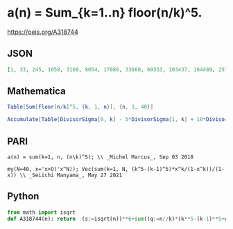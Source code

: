 # a\(n\) \= Sum\_\{k\=1\.\.n\} floor\(n/k\)^5\.
https://oeis.org/A318744
## JSON
```JSON
[1, 33, 245, 1058, 3160, 8054, 17086, 33860, 60353, 103437, 164489, 257945, 380407, 556001, 779865, 1085840, 1457122, 1958008, 2544540, 3312306, 4205650, 5336264, 6618976, 8254674, 10059777, 12298021, 14792045, 17829881, 21130663, 25189011, 29518163, 34749419]
```
## Mathematica
```Mathematica
Table[Sum[Floor[n/k]^5, {k, 1, n}], {n, 1, 40}]
```
```Mathematica
Accumulate[Table[DivisorSigma[0, k] - 5*DivisorSigma[1, k] + 10*DivisorSigma[2, k] - 10*DivisorSigma[3, k] + 5*DivisorSigma[4, k], {k, 1, 40}]]
```
## PARI
```PARI
a(n) = sum(k=1, n, (n\k)^5); \\ _Michel Marcus_, Sep 03 2018
```
```PARI
my(N=40, x='x+O('x^N)); Vec(sum(k=1, N, (k^5-(k-1)^5)*x^k/(1-x^k))/(1-x)) \\ _Seiichi Manyama_, May 27 2021
```
## Python
```Python
from math import isqrt
def A318744(n): return -(s:=isqrt(n))**6+sum((q:=n//k)*(k**5-(k-1)**5+q**4) for k in range(1,s+1)) # _Chai Wah Wu_, Oct 26 2023
```
